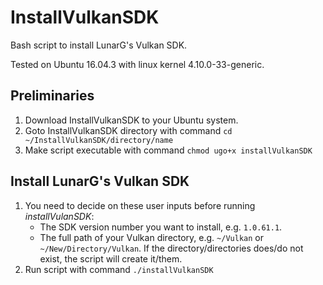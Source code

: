 # InstallVulkanSDK
Bash script to install LunarG's Vulkan SDK.

Tested on Ubuntu 16.04.3 with linux kernel 4.10.0-33-generic.

## Preliminaries
1. Download InstallVulkanSDK to your Ubuntu system.
2. Goto InstallVulkanSDK directory with command `cd ~/InstallVulkanSDK/directory/name`
3. Make script executable with command `chmod ugo+x installVulkanSDK`

## Install LunarG's Vulkan SDK
1. You need to decide on these user inputs before running *installVulanSDK*: 
   - The SDK version number you want to install, e.g. `1.0.61.1`.
   - The full path of your Vulkan directory, e.g. `~/Vulkan` or `~/New/Directory/Vulkan`. If the directory/directories does/do not exist, the script will create it/them.
2. Run script with command `./installVulkanSDK`

